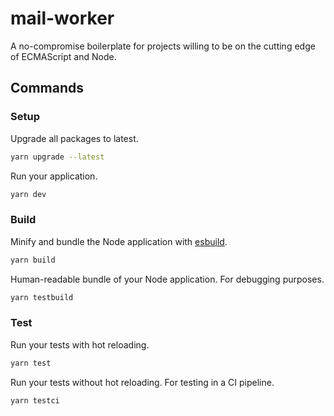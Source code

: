 # mail-worker

A no-compromise boilerplate for projects willing to be on the cutting edge of ECMAScript and Node.

## Commands

### Setup

Upgrade all packages to latest.

```bash
yarn upgrade --latest
```

Run your application.

```bash
yarn dev
```

### Build

Minify and bundle the Node application with [esbuild](https://esbuild.github.io/).

```bash
yarn build
```

Human-readable bundle of your Node application. For debugging purposes.

```bash
yarn testbuild
```

### Test

Run your tests with hot reloading.

```bash
yarn test
```

Run your tests without hot reloading. For testing in a CI pipeline.

```bash
yarn testci
```
